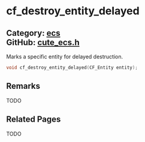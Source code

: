 [](../header.md ':include')

# cf_destroy_entity_delayed

Category: [ecs](/api_reference?id=ecs)  
GitHub: [cute_ecs.h](https://github.com/RandyGaul/cute_framework/blob/master/include/cute_ecs.h)  
---

Marks a specific entity for delayed destruction.

```cpp
void cf_destroy_entity_delayed(CF_Entity entity);
```

## Remarks

TODO

## Related Pages

TODO  

